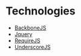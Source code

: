 # Technologies
* [BackboneJS](https://backbonejs.org/)
* [Jquery](https://jquery.com/)
* [RequireJS](https://requirejs.org/)
* [UnderscoreJS](https://underscorejs.org/)